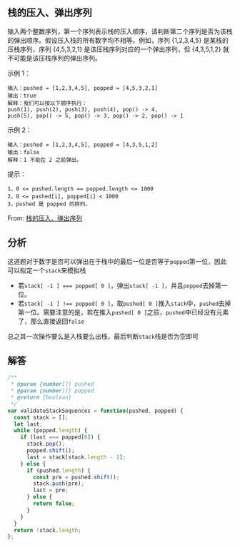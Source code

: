 ## 栈的压入、弹出序列

输入两个整数序列，第一个序列表示栈的压入顺序，请判断第二个序列是否为该栈的弹出顺序。假设压入栈的所有数字均不相等。例如，序列 {1,2,3,4,5} 是某栈的压栈序列，序列 {4,5,3,2,1} 是该压栈序列对应的一个弹出序列，但 {4,3,5,1,2} 就不可能是该压栈序列的弹出序列。

示例 1：

```
输入：pushed = [1,2,3,4,5], popped = [4,5,3,2,1]
输出：true
解释：我们可以按以下顺序执行：
push(1), push(2), push(3), push(4), pop() -> 4,
push(5), pop() -> 5, pop() -> 3, pop() -> 2, pop() -> 1
```

示例 2：

```
输入：pushed = [1,2,3,4,5], popped = [4,3,5,1,2]
输出：false
解释：1 不能在 2 之前弹出。
```

提示：

```
1，0 <= pushed.length == popped.length <= 1000
2，0 <= pushed[i], popped[i] < 1000
3，pushed 是 popped 的排列。
```

From: [栈的压入、弹出序列](https://leetcode-cn.com/problems/zhan-de-ya-ru-dan-chu-xu-lie-lcof)

## 分析
这道题对于数字是否可以弹出在于栈中的最后一位是否等于`popped`第一位，因此可以拟定一个`stack`来模拟栈
+ 若`stack[ -1 ] === popped[ 0 ]`，弹出`stack[ -1 ]`，并且`popped`去掉第一位。
+ 若`stack[ -1 ] !== popped[ 0 ]`，取`pushed[ 0 ]`推入`stack`中，`pushed`去掉第一位。需要注意的是，若在推入`pushed[ 0 ]`之前，`pushed`中已经没有元素了，那么直接返回`false`

总之其一次操作要么是入栈要么出栈，最后判断`stack`栈是否为空即可

## 解答

```javascript
/**
 * @param {number[]} pushed
 * @param {number[]} popped
 * @return {boolean}
 */
var validateStackSequences = function(pushed, popped) {
  const stack = [];
  let last;
  while (popped.length) {
    if (last === popped[0]) {
      stack.pop();
      popped.shift();
      last = stack[stack.length - 1];
    } else {
      if (pushed.length) {
        const pre = pushed.shift();
        stack.push(pre);
        last = pre;
      } else {
        return false;
      }
    }
  }
  return !stack.length;
};
```

